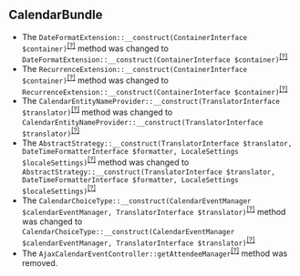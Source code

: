 CalendarBundle
--------------
* The `DateFormatExtension::__construct(ContainerInterface $container)`<sup>[[?]](https://github.com/oroinc/OroCalendarBundle/tree/4.0.0-rc/Twig/DateFormatExtension.php#L22 "Oro\Bundle\CalendarBundle\Twig\DateFormatExtension")</sup> method was changed to `DateFormatExtension::__construct(ContainerInterface $container)`<sup>[[?]](https://github.com/oroinc/OroCalendarBundle/tree/4.0.0/Twig/DateFormatExtension.php#L28 "Oro\Bundle\CalendarBundle\Twig\DateFormatExtension")</sup>
* The `RecurrenceExtension::__construct(ContainerInterface $container)`<sup>[[?]](https://github.com/oroinc/OroCalendarBundle/tree/4.0.0-rc/Twig/RecurrenceExtension.php#L21 "Oro\Bundle\CalendarBundle\Twig\RecurrenceExtension")</sup> method was changed to `RecurrenceExtension::__construct(ContainerInterface $container)`<sup>[[?]](https://github.com/oroinc/OroCalendarBundle/tree/4.0.0/Twig/RecurrenceExtension.php#L29 "Oro\Bundle\CalendarBundle\Twig\RecurrenceExtension")</sup>
* The `CalendarEntityNameProvider::__construct(TranslatorInterface $translator)`<sup>[[?]](https://github.com/oroinc/OroCalendarBundle/tree/4.0.0-rc/Provider/CalendarEntityNameProvider.php#L19 "Oro\Bundle\CalendarBundle\Provider\CalendarEntityNameProvider")</sup> method was changed to `CalendarEntityNameProvider::__construct(TranslatorInterface $translator)`<sup>[[?]](https://github.com/oroinc/OroCalendarBundle/tree/4.0.0/Provider/CalendarEntityNameProvider.php#L19 "Oro\Bundle\CalendarBundle\Provider\CalendarEntityNameProvider")</sup>
* The `AbstractStrategy::__construct(TranslatorInterface $translator, DateTimeFormatterInterface $formatter, LocaleSettings $localeSettings)`<sup>[[?]](https://github.com/oroinc/OroCalendarBundle/tree/4.0.0-rc/Model/Recurrence/AbstractStrategy.php#L40 "Oro\Bundle\CalendarBundle\Model\Recurrence\AbstractStrategy")</sup> method was changed to `AbstractStrategy::__construct(TranslatorInterface $translator, DateTimeFormatterInterface $formatter, LocaleSettings $localeSettings)`<sup>[[?]](https://github.com/oroinc/OroCalendarBundle/tree/4.0.0/Model/Recurrence/AbstractStrategy.php#L40 "Oro\Bundle\CalendarBundle\Model\Recurrence\AbstractStrategy")</sup>
* The `CalendarChoiceType::__construct(CalendarEventManager $calendarEventManager, TranslatorInterface $translator)`<sup>[[?]](https://github.com/oroinc/OroCalendarBundle/tree/4.0.0-rc/Form/Type/CalendarChoiceType.php#L30 "Oro\Bundle\CalendarBundle\Form\Type\CalendarChoiceType")</sup> method was changed to `CalendarChoiceType::__construct(CalendarEventManager $calendarEventManager, TranslatorInterface $translator)`<sup>[[?]](https://github.com/oroinc/OroCalendarBundle/tree/4.0.0/Form/Type/CalendarChoiceType.php#L30 "Oro\Bundle\CalendarBundle\Form\Type\CalendarChoiceType")</sup>
* The `AjaxCalendarEventController::getAttendeeManager`<sup>[[?]](https://github.com/oroinc/OroCalendarBundle/tree/4.0.0-rc/Controller/AjaxCalendarEventController.php#L117 "Oro\Bundle\CalendarBundle\Controller\AjaxCalendarEventController::getAttendeeManager")</sup> method was removed.


